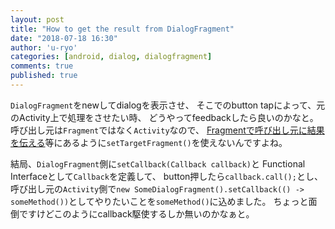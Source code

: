 ```yaml
---
layout: post
title: "How to get the result from DialogFragment"
date: "2018-07-18 16:30"
author: 'u-ryo'
categories: [android, dialog, dialogfragment]
comments: true
published: true
---
```

`DialogFragment`をnewしてdialogを表示させ、
そこでのbutton tapによって、元のActivity上で処理をさせたい時、
どうやってfeedbackしたら良いのかなと。
呼び出し元は`Fragment`ではなく`Activity`なので、
[Fragmentで呼び出し元に結果を伝える](https://tech.mokelab.com/android/Fragment/result.html)等にあるように`setTargetFragment()`を使えないんですよね。

結局、`DialogFragment`側に`setCallback(Callback callback)`と
Functional Interfaceとして`Callback`を定義して、
button押したら`callback.call();`とし、
呼び出し元の`Activity`側で`new SomeDialogFragment().setCallback(() -> someMethod())`としてやりたいことを`someMethod()`に込めました。
ちょっと面倒ですけどこのようにcallback駆使するしか無いのかなぁと。
